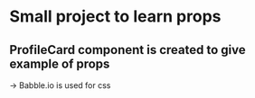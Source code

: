 # Small project to learn props

## ProfileCard component is created to give example of props

-> Babble.io is used for css
